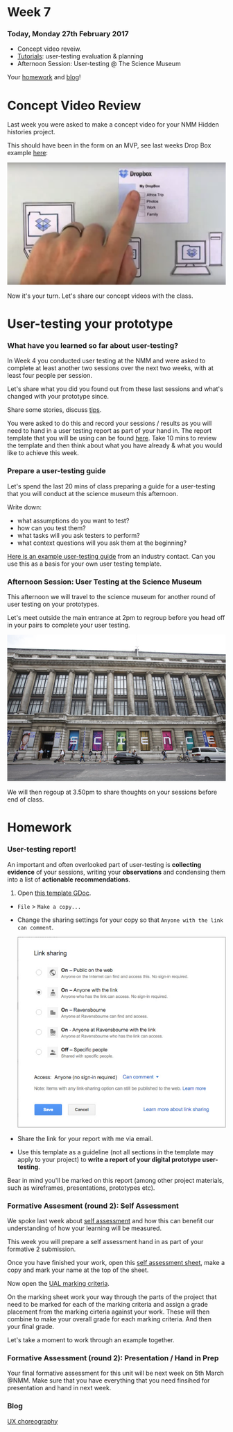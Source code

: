 # Week 7

### Today, Monday 27th February 2017

* Concept video reveiw. 
* [Tutorials](#tutorials): user-testing evaluation & planning
* Afternoon Session: User-testing @ The Science Museum

Your [homework](#homework) and [blog](#blog)!

# Concept Video Review

Last week you were asked to make a concept video for your NMM Hidden histories project. 

This should have been in the form on an MVP, see last weeks Drop Box example [here](https://www.youtube.com/watch?v=w4eTR7tci6A): 

[![](assets/dropbox.png)](https://www.youtube.com/watch?v=w4eTR7tci6A)

Now it's your turn. Let's share our concept videos with the class. 

# User-testing your prototype

### What have you learned so far about user-testing? 

In Week 4 you conducted user testing at the NMM and were asked to complete at least another two sessions over the next two weeks, with at least four people per session. 

Let's share what you did you found out from these last sessions and what's changed with your prototype since. 

Share some stories, discuss [tips](https://docs.google.com/document/d/1O0f50mVLfud9Y3fYCpPdtmcZ3scuJvaBq6nHGVjJrgs/edit#heading=h.mkklaycrp9q9).

You were asked to do this and record your sessions / results as you will need to hand in a user testing report as part of your hand in. The report template that you will be using can be found [here](https://docs.google.com/document/d/1XIrJQe4acdR1fNuu53qgHxd80F5V_cvm2Uh62OQ3i1M/edit?usp=sharing). Take 10 mins to review the template and then think about what you have already & what you would like to achieve this week. 

### Prepare a user-testing guide

Let's spend the last 20 mins of class preparing a guide for a user-testing that you will conduct at the science museum this afternoon.

Write down:

* what assumptions do you want to test?
* how can you test them?
* what tasks will you ask testers to perform?
* what context questions will you ask them at the beginning?

[Here is an example user-testing guide](https://docs.google.com/document/d/1BFktaf9BfkCLFq1ONkfNRJ4tIUZNB6BvOTxzZkVeAso/edit?usp=sharing) from an industry contact. Can you use this as a basis for your own user testing template. 

### Afternoon Session: User Testing at the Science Museum

This afternoon we will travel to the science museum for another round of user testing on your prototypes. 

Let's meet outside the main entrance at 2pm to regroup before you head off in your pairs to complete your user testing. 

[![](assets/SM.jpg)]()

We will then regoup at 3.50pm to share thoughts on your sessions before end of class. 

# Homework

### User-testing report!

An important and often overlooked part of user-testing is **collecting evidence** of your sessions, writing your **observations** and condensing them into a list of **actionable recommendations**.

<!-- Aggregating responses should take the form of simple tallies related to either task performance (success/failure) or sentiment (like/indifferent/dislike). -->

1. Open [this template GDoc](https://docs.google.com/document/d/1XIrJQe4acdR1fNuu53qgHxd80F5V_cvm2Uh62OQ3i1M/edit?usp=sharing). 
* `File` > `Make a copy...`
* Change the sharing settings for your copy so that `Anyone with the link can comment`.

	![](assets/gdoc-sharing.jpg)
* Share the link for your report with me via email. 
* Use this template as a guideline (not all sections in the template may apply to your project) to **write a report of your digital prototype user-testing**.

Bear in mind you'll be marked on this report (among other project materials, such as wireframes, presentations, prototypes etc). 

### Formative Assesment (round 2): Self Assessment 

We spoke last week about [self assessment](https://github.com/RavensbourneWebMedia/UX-design/tree/2018/sessions/06#intro-self-assessment-for-formative-on-5th-march-2018) and how this can benefit our understanding of how your learning will be measured. 

This week you will prepare a self assessment hand in as part of your formative 2 submission. 

Once you have finished your work, open this [self assessment sheet](https://docs.google.com/document/d/16Y_OBU9ZkwZ3rHbpN8OG3kOPcT8h4qmywpbDRA19WcU/edit?usp=sharing), make a copy and mark your name at the top of the sheet. 

Now open the [UAL marking criteria](https://drive.google.com/file/d/1ue54a2OzIkeuDY0wKjW--96jjuNYNXcp/view?usp=sharing). 

On the marking sheet work your way through the parts of the project that need to be marked for each of the marking criteria and assign a grade placement from the marking cirteria against your work. These will then combine to make your overall grade for each marking criteria. And then your final grade. 

Let's take a moment to work through an example together. 

### Formative Assessment (round 2): Presentation / Hand in Prep

Your final formative assessment for this unit will be next week on 5th March @NMM. Make sure that you have everything that you need finsihed for presentation and hand in next week. 

### Blog

[UX choreography](https://medium.freecodecamp.com/the-principles-of-ux-choreography-69c91c2cbc2a)